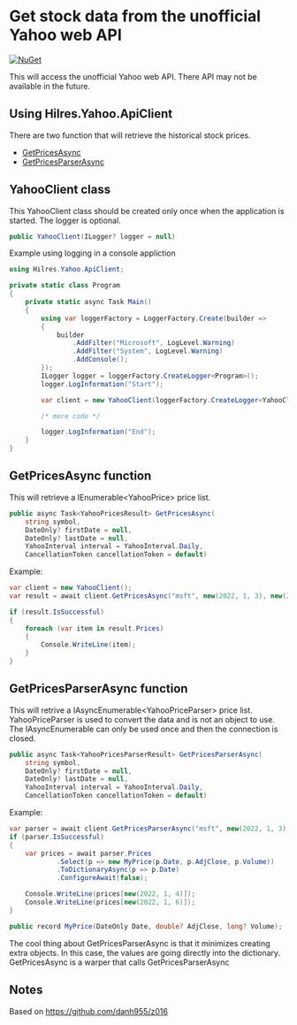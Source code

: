 # Get stock data from the unofficial Yahoo web API

[![NuGet](https://img.shields.io/nuget/v/Hilres.Yahoo.ApiClient.svg)](https://www.nuget.org/packages/Hilres.Yahoo.ApiClient)

This will access the unofficial Yahoo web API.
There API may not be available in the future.

## Using Hilres.Yahoo.ApiClient

There are two function that will retrieve the historical stock prices.

- [GetPricesAsync](#getpricesasync-function)
- [GetPricesParserAsync](#getpricesparserasync-function)

## YahooClient class

This YahooClient class should be created only once when the application is started.
The logger is optional.

```csharp
public YahooClient(ILogger? logger = null)
```
Example using logging in a console appliction

```csharp
using Hilres.Yahoo.ApiClient;

private static class Program
{
    private static async Task Main()
    {
        using var loggerFactory = LoggerFactory.Create(builder =>
        {
            builder
                .AddFilter("Microsoft", LogLevel.Warning)
                .AddFilter("System", LogLevel.Warning)
                .AddConsole();
        });
        ILogger logger = loggerFactory.CreateLogger<Program>();
        logger.LogInformation("Start");

        var client = new YahooClient(loggerFactory.CreateLogger<YahooClient>());

        /* more code */

        logger.LogInformation("End");
    }
}
```

## GetPricesAsync function

This will retrieve a IEnumerable&lt;YahooPrice&gt; price list.

```csharp
public async Task<YahooPricesResult> GetPricesAsync(
    string symbol,
    DateOnly? firstDate = null,
    DateOnly? lastDate = null,
    YahooInterval interval = YahooInterval.Daily,
    CancellationToken cancellationToken = default)
```
Example:

```csharp
var client = new YahooClient();
var result = await client.GetPricesAsync("msft", new(2022, 1, 3), new(2022, 1, 8));

if (result.IsSuccessful)
{
    foreach (var item in result.Prices)
    {
        Console.WriteLine(item);
    }
}
```

## GetPricesParserAsync function

This will retrive a IAsyncEnumerable&lt;YahooPriceParser&gt; price list.
YahooPriceParser is used to convert the data and is not an object to use.
The IAsyncEnumerable can only be used once and then the connection is closed.

```csharp
public async Task<YahooPricesParserResult> GetPricesParserAsync(
    string symbol,
    DateOnly? firstDate = null,
    DateOnly? lastDate = null,
    YahooInterval interval = YahooInterval.Daily,
    CancellationToken cancellationToken = default)
```
Example:

```csharp
var parser = await client.GetPricesParserAsync("msft", new(2022, 1, 3), new(2022, 1, 8));
if (parser.IsSuccessful)
{
    var prices = await parser.Prices
            .Select(p => new MyPrice(p.Date, p.AdjClose, p.Volume))
            .ToDictionaryAsync(p => p.Date)
            .ConfigureAwait(false);

    Console.WriteLine(prices[new(2022, 1, 4)]);
    Console.WriteLine(prices[new(2022, 1, 6)]);
}

public record MyPrice(DateOnly Date, double? AdjClose, long? Volume);
```
The cool thing about GetPricesParserAsync is that it minimizes 
creating extra objects. In this case, the values are going directly
into the dictionary.  GetPricesAsync is a warper that calls
GetPricesParserAsync

## Notes
Based on https://github.com/danh955/z016
